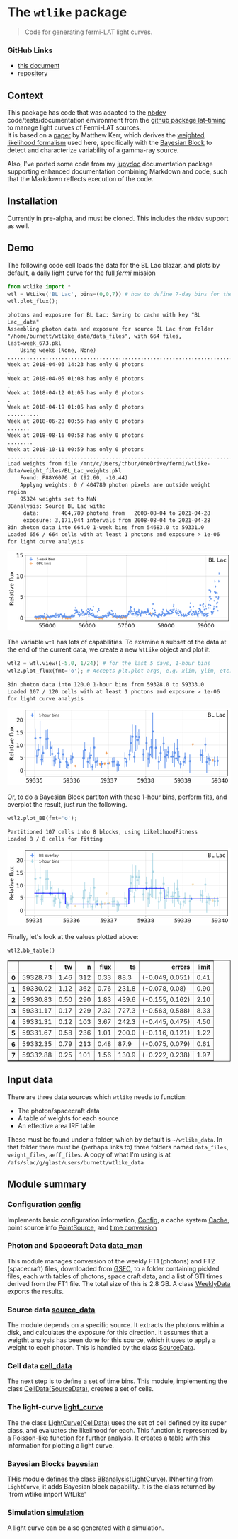 # The `wtlike` package
> Code for generating fermi-LAT light curves.


### GitHub Links

- [this document](https://tburnett.github.io/wtlike/)
-  [repository](https://github.com/tburnett/wtlike)

## Context

This package has code that was adapted to the [nbdev](https://nbdev.fast.ai/) code/tests/documentation environment from the [github package lat-timing](https://github.com/tburnett/lat-timing) to manage light curves of Fermi-LAT sources.  
It is based on a [paper](https://arxiv.org/pdf/1910.00140.pdf) by Matthew Kerr, which derives the [weighted likelihood formalism](https://tburnett.github.io/wtlike/loglike#The-Kerr-likelihood-formula) used here, specifically with
the [Bayesian Block](https://arxiv.org/pdf/1207.5578.pdf) to detect and characterize variability of a gamma-ray source.

Also, I've ported some code from  my [jupydoc](https://github.com/tburnett/jupydoc) documentation package supporting enhanced documentation combining Markdown and code, such that the 
Markdown reflects execution of the code.

## Installation
Currently in pre-alpha, and must be cloned. This includes the `nbdev` support as well. 

## Demo

The following code cell loads the data for the BL Lac blazar, and plots by default, a daily light curve for the full *fermi* mission

```python
from wtlike import *
wtl = WtLike('BL Lac', bins=(0,0,7)) # how to define 7-day bins for the full dataset. Default is (0,0,1).
wtl.plot_flux();
```

    photons and exposure for BL Lac: Saving to cache with key "BL Lac__data"
    Assembling photon data and exposure for source BL Lac from folder "/home/burnett/wtlike_data/data_files", with 664 files, last=week_673.pkl
    	Using weeks (None, None)
    ........................................................................................................................................................................................................................................................................................................................................................................................................................................................................................................................
    Week at 2018-04-03 14:23 has only 0 photons
    .
    Week at 2018-04-05 01:08 has only 0 photons
    .
    Week at 2018-04-12 01:05 has only 0 photons
    .
    Week at 2018-04-19 01:05 has only 0 photons
    ..........
    Week at 2018-06-28 00:56 has only 0 photons
    .......
    Week at 2018-08-16 00:58 has only 0 photons
    ........
    Week at 2018-10-11 00:59 has only 0 photons
    ....................................................................................................................................
    Load weights from file /mnt/c/Users/thbur/OneDrive/fermi/wtlike-data/weight_files/BL_Lac_weights.pkl
    	Found: P88Y6076 at (92.60, -10.44)
    	Applyng weights: 0 / 404789 photon pixels are outside weight region
    	95324 weights set to NaN
    BBanalysis: Source BL Lac with:
    	 data:       404,789 photons from   2008-08-04 to 2021-04-28
    	 exposure: 3,171,944 intervals from 2008-08-04 to 2021-04-28
    Bin photon data into 664.0 1-week bins from 54683.0 to 59331.0
    Loaded 656 / 664 cells with at least 1 photons and exposure > 1e-06 for light curve analysis



![png](docs/images/output_2_1.png)


The variable `wtl` has lots of capabilities.
To examine a subset of the data at the end of the current data, we create a new `WtLike` object and plot it.

```python
wtl2 = wtl.view((-5,0, 1/24)) # for the last 5 days, 1-hour bins
wtl2.plot_flux(fmt='o'); # Accepts plt.plot args, e.g. xlim, ylim, etc.
```

    Bin photon data into 120.0 1-hour bins from 59328.0 to 59333.0
    Loaded 107 / 120 cells with at least 1 photons and exposure > 1e-06 for light curve analysis



![png](docs/images/output_4_1.png)


Or, to do a Bayesian Block partiton with these 1-hour bins, perform fits, and overplot the result, just run the following.

```python
wtl2.plot_BB(fmt='o');
```

    Partitioned 107 cells into 8 blocks, using LikelihoodFitness 
    Loaded 8 / 8 cells for fitting



![png](docs/images/output_6_1.png)


Finally, let's look at the values plotted above:

```python
wtl2.bb_table()
```




<div>
<style scoped>
    .dataframe tbody tr th:only-of-type {
        vertical-align: middle;
    }

    .dataframe tbody tr th {
        vertical-align: top;
    }

    .dataframe thead th {
        text-align: right;
    }
</style>
<table border="1" class="dataframe">
  <thead>
    <tr style="text-align: right;">
      <th></th>
      <th>t</th>
      <th>tw</th>
      <th>n</th>
      <th>flux</th>
      <th>ts</th>
      <th>errors</th>
      <th>limit</th>
    </tr>
  </thead>
  <tbody>
    <tr>
      <th>0</th>
      <td>59328.73</td>
      <td>1.46</td>
      <td>312</td>
      <td>0.33</td>
      <td>88.3</td>
      <td>(-0.049, 0.051)</td>
      <td>0.41</td>
    </tr>
    <tr>
      <th>1</th>
      <td>59330.02</td>
      <td>1.12</td>
      <td>362</td>
      <td>0.76</td>
      <td>231.8</td>
      <td>(-0.078, 0.08)</td>
      <td>0.90</td>
    </tr>
    <tr>
      <th>2</th>
      <td>59330.83</td>
      <td>0.50</td>
      <td>290</td>
      <td>1.83</td>
      <td>439.6</td>
      <td>(-0.155, 0.162)</td>
      <td>2.10</td>
    </tr>
    <tr>
      <th>3</th>
      <td>59331.17</td>
      <td>0.17</td>
      <td>229</td>
      <td>7.32</td>
      <td>727.3</td>
      <td>(-0.563, 0.588)</td>
      <td>8.33</td>
    </tr>
    <tr>
      <th>4</th>
      <td>59331.31</td>
      <td>0.12</td>
      <td>103</td>
      <td>3.67</td>
      <td>242.3</td>
      <td>(-0.445, 0.475)</td>
      <td>4.50</td>
    </tr>
    <tr>
      <th>5</th>
      <td>59331.67</td>
      <td>0.58</td>
      <td>236</td>
      <td>1.01</td>
      <td>200.0</td>
      <td>(-0.116, 0.121)</td>
      <td>1.22</td>
    </tr>
    <tr>
      <th>6</th>
      <td>59332.35</td>
      <td>0.79</td>
      <td>213</td>
      <td>0.48</td>
      <td>87.9</td>
      <td>(-0.075, 0.079)</td>
      <td>0.61</td>
    </tr>
    <tr>
      <th>7</th>
      <td>59332.88</td>
      <td>0.25</td>
      <td>101</td>
      <td>1.56</td>
      <td>130.9</td>
      <td>(-0.222, 0.238)</td>
      <td>1.97</td>
    </tr>
  </tbody>
</table>
</div>



## Input data

There are three data sources which `wtlike` needs to function:


-	The photon/spacecraft data
-	A table of weights for each source
-	An effective area IRF table 

These must be found under a folder, which by default is `~/wtlike_data`. In that folder there must be (perhaps links to) three folders named `data_files`, `weight_files`, `aeff_files`.  A copy of what I'm using is at `/afs/slac/g/glast/users/burnett/wtlike_data`

## Module summary

### Configuration [config](https://tburnett.github.io/wtlike/config)
Implements basic configuration information, [Config](https://tburnett.github.io/wtlike/config#Config), a cache system [Cache](https://tburnett.github.io/wtlike/config#Cache), point source info [PointSource](https://tburnett.github.io/wtlike/config#PointSource), and [time conversion](https://tburnett.github.io/wtlike/config#Time-conversion)

### Photon and Spacecraft Data  [data_man](https://tburnett.github.io/wtlike/data_man)
This module manages conversion of the weekly FT1 (photons) and FT2 (spacecraft) files, downloaded from  [GSFC](https://heasarc.gsfc.nasa.gov/FTP/fermi/data/lat/weekly), to a folder containing  pickled files, each with tables of photons, space craft data, and a list of GTI times derived from the FT1 file. The total size of this is 2.8 GB. A class [WeeklyData](https://tburnett.github.io/wtlike/data_man#WeeklyData) exports the results.

### Source data  [source_data](https://tburnett.github.io/wtlike/source_data)
The module depends on a specific source. It extracts the photons within a disk, and calculates the exposure for this direction. It assumes that a weigtht analysis has been done for this source, which it uses to apply a weight to each photon. This is handled by the class [SourceData](https://tburnett.github.io/wtlike/source_data#SourceData). 

### Cell data [cell_data](https://tburnett.github.io/wtlike/cell_data)
The next step is to define a set of time bins. This module, implementing the class [CellData(SourceData)](https://tburnett.github.io/wtlike/cell_data#CellData), creates a set of cells.

### The light-curve  [light_curve](https://tburnett.github.io/wtlike/lightcurve)
The the class [LightCurve(CellData)](https://tburnett.github.io/wtlike/lightcurve#LightCurve) uses the set of cell defined by its super class, and evaluates the likelihood for each. This function is represented by a Poisson-like function for further analysis. It creates a table with this information for plotting a light curve.

### Bayesian Blocks [bayesian](https://tburnett.github.io/wtlike/bayesian) 
THis module defines the class [BBanalysis(LightCurve)](https://tburnett.github.io/wtlike/bayesian#BBanalysis). INheriting from `LightCurve`, it adds Bayesian block capability. It is the class returned by `from wtlike import WtLike'

### Simulation [simulation](https://tburnett.github.io/wtlike/simulation)
A light curve can be also generated with a simulation.
